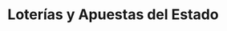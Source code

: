 ---
title: "Loterías y Apuestas del Estado"
url: /talavera-de-la-reina/loterias-y-apuestas-del-estado/
shop: Lotterie
---
